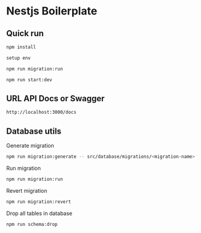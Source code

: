 # Nestjs Boilerplate

## Quick run

```bash
npm install

setup env

npm run migration:run

npm run start:dev

```

## URL API Docs or Swagger

```bash
http://localhost:3000/docs
```

## Database utils

Generate migration

```bash
npm run migration:generate -- src/database/migrations/<migration-name>
```

Run migration

```bash
npm run migration:run
```

Revert migration

```bash
npm run migration:revert
```

Drop all tables in database

```bash
npm run schema:drop
```
